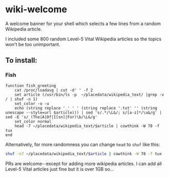 # wiki-welcome

A welcome banner for your shell which selects a few lines from a random Wikipedia article.

I included some 800 random Level-5 Vital Wikipedia articles so the topics won't be too unimportant.

## To install:

### Fish

```fish
function fish_greeting
    cat /proc/loadavg | cut -d' ' -f 2
    set article (/usr/bin/ls -p  ~/placedata/wikipedia_text/ |grep -v / | shuf -n 1)
    set_color -o -u
    echo (string replace '_' ' ' (string replace '.txt' '' (string unescape --style=url $article))) | sed 's/.*/\L&/; s/[a-z]*/\u&/g' | sed -E 's/ (The|A|Of|I[sn]|For)\b/\L&/g'
    set_color normal
    head -7 ~/placedata/wikipedia_text/$article | cowthink -W 78 -f tux
end
```

Alternatively, for more randomness you can change `head` to `shuf` like this:

```sh
shuf -n7 ~/placedata/wikipedia_text/$article | cowthink -W 78 -f tux
```

PRs are welcome--except for adding more wikipedia articles. I can add all Level-5 Vital articles just fine but it is over 1GB so...
